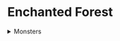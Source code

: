 # Enchanted Forest




<details>
<summary> Monsters </summary>

<details>
<summary>Glowcap Funglings</summary>

- **CR:** 1/4
- **AC:** 12
- **HP:** 7 (2d6)
- **Speed:** 20 ft.
- **Attack (Spore Release):** +3 to hit, range 10 ft., one target. **Hit:** The target must succeed on a DC 12 Constitution saving throw or become poisoned for 1 hour. While poisoned in this way, the target is disoriented and has disadvantage on attack rolls and ability checks.
- **Vulnerabilities:** Fire
- **Senses:** Darkvision 60 ft.
- **Languages:** Understands Sylvan but can't speak

![Glowcap Funglings](./images/forest/fungi.webp)

</details>

<details>
<summary>Forest Sprites</summary>

- **CR:** 1
- **AC:** 15
- **HP:** 10 (3d6)
- **Speed:** 10 ft., fly 40 ft.
- **Attacks:**
  - **Magic Tricks (Recharge 5-6):** Casts *Minor Illusion*, *Dancing Lights*, or *Faerie Fire* (DC 13 Wisdom saving throw to resist effects). No components required.
  - **Tangle:** Melee Spell Attack: +4 to hit, reach 5 ft., one creature. **Hit:** The target is grappled (escape DC 13). While grappled, the creature is restrained and must succeed on a DC 10 Strength saving throw at the start of its turn or take 2 (1d4) piercing damage from thorns.
- **Senses:** Darkvision 60 ft.
- **Languages:** Sylvan, Common

![Forest Sprites](./images/forest/sprites.webp)

</details>

<details>
<summary>Timber Wolves</summary>

- **CR:** 1
- **AC:** 13
- **HP:** 11 (2d8+2)
- **Speed:** 40 ft.
- **Attacks:**
  - **Bite:** Melee Weapon Attack: +4 to hit, reach 5 ft., one target. **Hit:** 5 (1d6+2) piercing damage. If the target is a creature, it must succeed on a DC 11 Strength saving throw or be knocked prone.
- **Pack Tactics:** The wolf has advantage on an attack roll against a creature if at least one of the wolf's allies is within 5 feet of the creature and the ally isn't incapacitated.
- **Senses:** Passive Perception 13
- **Languages:** —

![Timber Wolves](./images/forest/wolves.webp)

</details>

## Loot and Magical Item

- **Glowcap Spores:** Can be used in brewing or sold. Worth approximately 10-15 gold pieces.
- **Sprite Dust:** Worth 25 gold pieces or can be used for the AC bonus.
- **Wolf Pelt:** Can be sold for 5 gold pieces each. The Fang Necklace is worth 10 gold pieces or can be used in crafting.
- **Magical Item:** Cloak of the Forest Walker. Requires attunement. Gives advantage on Stealth checks in forested areas. Once per day, allows the wearer to become invisible as per the *Invisibility* spell when they remain still and take no actions, lasting for up to 10 minutes.


</details>